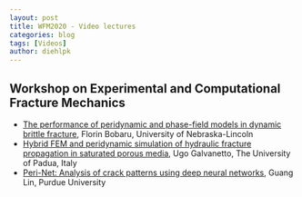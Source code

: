 ```yaml
---
layout: post
title: WFM2020 - Video lectures 
categories: blog
tags: [Videos]
author: diehlpk
---
```

## Workshop on Experimental and Computational Fracture Mechanics


* [The performance of peridynamic and phase-field models in dynamic brittle fracture](https://www.youtube.com/watch?v=4fHyZS7Y7vg), Florin Bobaru, University of Nebraska-Lincoln
* [Hybrid FEM and peridynamic simulation of hydraulic fracture propagation in saturated porous media](https://www.youtube.com/watch?v=aZh0aUtKteo), Ugo Galvanetto, The University of Padua, Italy 
* [Peri-Net: Analysis of crack patterns using deep neural networks](https://www.youtube.com/watch?v=hxjVByEPnRw), Guang Lin, Purdue University 

